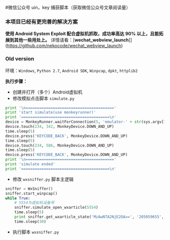 #微信公众号 uin，key 捕获脚本（获取微信公众号文章阅读量）

### 本项目已经有更完善的解决方案
**使用 Android System Exploit 配合虚拟机抓取，成功率高达 90% 以上，且能拓展到其他一些用处上。**
详情请看：[**wechat_webview_launch**]](https://github.com/nekocode/wechat_webview_launch)

### Old version
环境：`Windows`, `Python 2.7`, `Android SDK`, `Winpcap`, `dpkt`, `httplib2`

**执行步骤：**
- 创建并打开（多个）Android虚拟机
- 修改模拟点击脚本 `simulate.py`   

``` python
print '\n======================================='
print 'start simulate(use monkeyrunner)'
print '=======================================\n'
device = MonkeyRunner.waitForConnection(5, 'emulator-' + str(sys.argv[1]))
device.touch(234, 342, MonkeyDevice.DOWN_AND_UP)
time.sleep(5)
device.press('KEYCODE_BACK', MonkeyDevice.DOWN_AND_UP)
time.sleep(5)
device.touch(234, 586, MonkeyDevice.DOWN_AND_UP)
time.sleep(5)
device.press('KEYCODE_BACK', MonkeyDevice.DOWN_AND_UP)
print '\n======================================='
print 'simulate ended'
print '=======================================\n'
```

- 修改 `wxsniffer.py` 脚本主逻辑   


``` python
sniffer = WxSniffer()
sniffer.start_winpcap()
while True:
	# 5554为虚拟机设备号
	sniffer.simulate_open_wxarticle(5554)
	time.sleep(5)
	print sniffer.get_wxarticle_state('MzAwNTA2NjE2OA==', '205059655', '9fb1b7d533d39b65dde7c1d9eb9ab9c7', '1')
	time.sleep(30)
```

- 执行脚本 `wxsniffer.py`